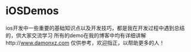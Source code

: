 # iOSDemos
ios开发中一些重要的基础知识点以及开发技巧，都是我在开发过程中遇到总结的，供大家交流学习
所有的demo在我的博客中均有详细讲解http://www.damonxz.com
仅供参考，欢迎指正，以帮助更多的人！
